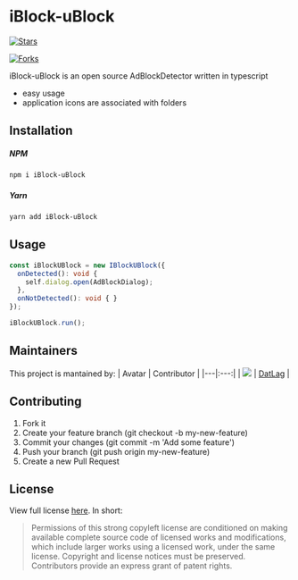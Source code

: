 # iBlock-uBlock

[![Stars](https://img.shields.io/github/stars/interaapps/iBlock-uBlock.svg)](https://github.com/interaapps/iBlock-uBlock)

[![Forks](https://img.shields.io/github/forks/interaapps/iBlock-uBlock.svg)](https://github.com/interaapps/iBlock-uBlock)

iBlock-uBlock is an open source AdBlockDetector written in typescript
* easy usage
* application icons are associated with folders

## Installation
##### NPM
```bash
npm i iBlock-uBlock
```
##### Yarn
```bash
yarn add iBlock-uBlock
```

## Usage
```typescript
const iBlockUBlock = new IBlockUBlock({
  onDetected(): void {
    self.dialog.open(AdBlockDialog);
  },
  onNotDetected(): void { }
});

iBlockUBlock.run();
```

## Maintainers
This project is mantained by:
| Avatar | Contributor |
|---|:---:|
| [![](https://avatars3.githubusercontent.com/u/46448715?s=50&v=4)](http://github.com/DatL4g) | [DatLag](http://github.com/DatL4g) |

## Contributing

1. Fork it
2. Create your feature branch (git checkout -b my-new-feature)
3. Commit your changes (git commit -m 'Add some feature')
5. Push your branch (git push origin my-new-feature)
6. Create a new Pull Request

## License

View full license [here](LICENSE). In short:

> Permissions of this strong copyleft license are conditioned on making available complete source code of licensed works and modifications, which include larger works using a licensed work, under the same license.
>Copyright and license notices must be preserved. Contributors provide an express grant of patent rights.

